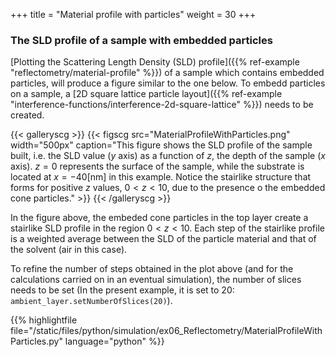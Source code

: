 +++
title = "Material profile with particles"
weight = 30
+++

### The SLD profile of a sample with embedded particles

[Plotting the Scattering Length Density (SLD) profile]({{% ref-example "reflectometry/material-profile" %}}) of a sample which contains embedded particles, will produce a figure similar to the one below. To embedd particles on a sample, a [2D square lattice particle layout]({{% ref-example "interference-functions/interference-2d-square-lattice" %}}) needs to be created.

{{< galleryscg >}}
{{< figscg src="MaterialProfileWithParticles.png" width="500px" caption="This figure shows the SLD profile of the sample built, i.e. the SLD value ($y$ axis) as a function of $z$, the depth of the sample ($x$ axis). $z = 0$ represents the surface of the sample, while the substrate is located at $x = −40$[nm] in this example. Notice the stairlike structure that forms for positive $z$ values, $0 < z < 10$, due to the presence o the embedded cone particles." >}}
{{< /galleryscg >}}





In the figure above, the embeded cone particles in the top layer create a stairlike SLD profile in the region $0 < z < 10$. Each step of the stairlike profile is a weighted average between the SLD of the particle material and that of the solvent (air in this case).

To refine the number of steps obtained in the plot above (and for the calculations carried on in an eventual simulation), the number of slices needs to be set (In the present example, it is set to 20: `ambient_layer.setNumberOfSlices(20)`).

{{% highlightfile file="/static/files/python/simulation/ex06_Reflectometry/MaterialProfileWithParticles.py"  language="python" %}}
